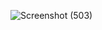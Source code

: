 ![Screenshot (503)](https://github.com/Biradar1422/boxmodel.github.io/assets/101455095/3d9a0f53-a630-4a46-bced-d5858874b653)

